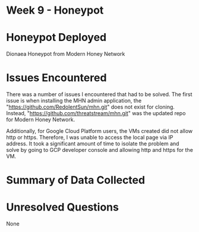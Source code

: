# Week 9 - Honeypot

# Honeypot Deployed
Dionaea Honeypot from Modern Honey Network

# Issues Encountered
There was a number of issues I encountered that had to be solved. The first issue is when installing the MHN admin application, the "https://github.com/RedolentSun/mhn.git" does not exist for cloning. Instead, "https://github.com/threatstream/mhn.git" was the updated repo for Modern Honey Network.

Additionally, for Google Cloud Platform users, the VMs created did not allow http or https. Therefore, I was unable to access the local page via IP address. It took a significant amount of time to isolate the problem and solve by going to GCP developer console and allowing http and https for the VM.

# Summary of Data Collected

# Unresolved Questions
None
